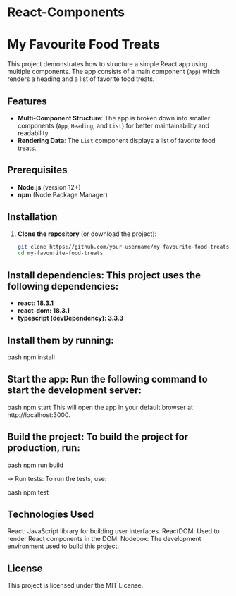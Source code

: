 # React-Components

# My Favourite Food Treats

This project demonstrates how to structure a simple React app using multiple components. The app consists of a main component (`App`) which renders a heading and a list of favorite food treats.

## Features

- **Multi-Component Structure**: The app is broken down into smaller components (`App`, `Heading`, and `List`) for better maintainability and readability.
- **Rendering Data**: The `List` component displays a list of favorite food treats.

## Prerequisites

- **Node.js** (version 12+)
- **npm** (Node Package Manager)

## Installation

1. **Clone the repository** (or download the project):
   ```bash
   git clone https://github.com/your-username/my-favourite-food-treats.git
   cd my-favourite-food-treats


## Install dependencies: This project uses the following dependencies:

- **react: 18.3.1**
- **react-dom: 18.3.1**
- **typescript (devDependency): 3.3.3**


## Install them by running:

bash
npm install

## Start the app: Run the following command to start the development server:

bash
npm start
This will open the app in your default browser at http://localhost:3000.

## Build the project: To build the project for production, run:

bash
npm run build

-> Run tests: To run the tests, use:

bash
npm test

## Technologies Used
React: JavaScript library for building user interfaces.
ReactDOM: Used to render React components in the DOM.
Nodebox: The development environment used to build this project.


## License
This project is licensed under the MIT License.
